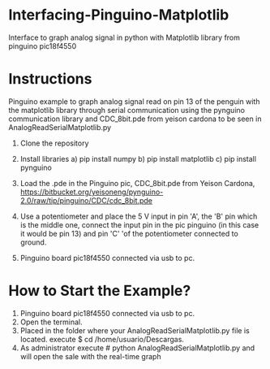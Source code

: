 # Interfacing-Pinguino-Matplotlib
Interface to graph analog signal in python with Matplotlib library from pinguino pic18f4550

# Instructions

Pinguino example to graph analog signal read on pin 13 of the penguin
with the matplotlib library through serial communication using the
pynguino communication library and CDC_8bit.pde from yeison cardona
to be seen in AnalogReadSerialMatplotlib.py

1) Clone the repository

2) Install libraries 
  a) pip install numpy
  b) pip install matplotlib
  c) pip install pynguino
  
3) Load the .pde in the Pinguino pic, CDC_8bit.pde from Yeison Cardona, https://bitbucket.org/yeisoneng/pynguino-2.0/raw/tip/pinguino/CDC/cdc_8bit.pde

4) Use a potentiometer and place the 5 V input in pin 'A', the 'B' pin which is the middle one, connect the input pin in the pic pinguino (in this case it would be pin 13) and pin 'C' 'of the potentiometer connected to ground.

5) Pinguino board pic18f4550 connected via usb to pc.


# How to Start the Example?
 1) Pinguino board pic18f4550 connected via usb to pc.
 2) Open the terminal.
 3) Placed in the folder where your AnalogReadSerialMatplotlib.py file is located. execute $ cd /home/usuario/Descargas.
 4) As administrator execute # python AnalogReadSerialMatplotlib.py and will open the sale with the real-time graph
